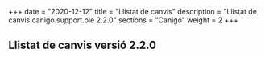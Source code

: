 +++
date        = "2020-12-12"
title       = "Llistat de canvis"
description = "Llistat de canvis canigo.support.ole 2.2.0"
sections    = "Canigó"
weight		= 2
+++

## Llistat de canvis versió 2.2.0

